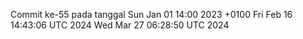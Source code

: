 Commit ke-55 pada tanggal Sun Jan 01 14:00 2023 +0100
Fri Feb 16 14:43:06 UTC 2024
Wed Mar 27 06:28:50 UTC 2024
